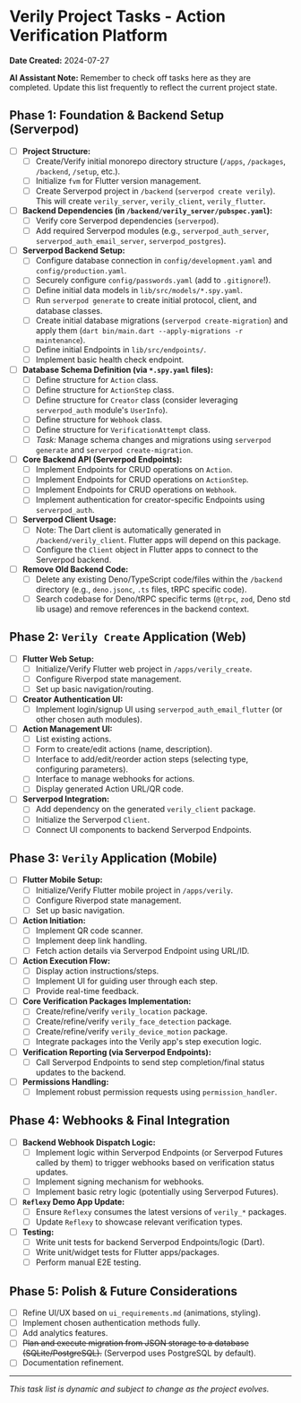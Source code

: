 # Verily Project Tasks - Action Verification Platform

**Date Created:** 2024-07-27

**AI Assistant Note:** Remember to check off tasks here as they are completed. Update this list frequently to reflect the current project state.

## Phase 1: Foundation & Backend Setup (Serverpod)

- [ ] **Project Structure:**
  - [ ] Create/Verify initial monorepo directory structure (`/apps`, `/packages`, `/backend`, `/setup`, etc.).
  - [ ] Initialize `fvm` for Flutter version management.
  - [ ] Create Serverpod project in `/backend` (`serverpod create verily`). This will create `verily_server`, `verily_client`, `verily_flutter`.
- [ ] **Backend Dependencies (in `/backend/verily_server/pubspec.yaml`):**
  - [ ] Verify core Serverpod dependencies (`serverpod`).
  - [ ] Add required Serverpod modules (e.g., `serverpod_auth_server`, `serverpod_auth_email_server`, `serverpod_postgres`).
- [ ] **Serverpod Backend Setup:**
  - [ ] Configure database connection in `config/development.yaml` and `config/production.yaml`.
  - [ ] Securely configure `config/passwords.yaml` (add to `.gitignore`!).
  - [ ] Define initial data models in `lib/src/models/*.spy.yaml`.
  - [ ] Run `serverpod generate` to create initial protocol, client, and database classes.
  - [ ] Create initial database migrations (`serverpod create-migration`) and apply them (`dart bin/main.dart --apply-migrations -r maintenance`).
  - [ ] Define initial Endpoints in `lib/src/endpoints/`.
  - [ ] Implement basic health check endpoint.
- [ ] **Database Schema Definition (via `*.spy.yaml` files):**
  - [ ] Define structure for `Action` class.
  - [ ] Define structure for `ActionStep` class.
  - [ ] Define structure for `Creator` class (consider leveraging `serverpod_auth` module's `UserInfo`).
  - [ ] Define structure for `Webhook` class.
  - [ ] Define structure for `VerificationAttempt` class.
  - [ ] *Task:* Manage schema changes and migrations using `serverpod generate` and `serverpod create-migration`.
- [ ] **Core Backend API (Serverpod Endpoints):**
  - [ ] Implement Endpoints for CRUD operations on `Action`.
  - [ ] Implement Endpoints for CRUD operations on `ActionStep`.
  - [ ] Implement Endpoints for CRUD operations on `Webhook`.
  - [ ] Implement authentication for creator-specific Endpoints using `serverpod_auth`.
- [ ] **Serverpod Client Usage:**
  - [ ] Note: The Dart client is automatically generated in `/backend/verily_client`. Flutter apps will depend on this package.
  - [ ] Configure the `Client` object in Flutter apps to connect to the Serverpod backend.
- [ ] **Remove Old Backend Code:**
  - [ ] Delete any existing Deno/TypeScript code/files within the `/backend` directory (e.g., `deno.jsonc`, `.ts` files, tRPC specific code).
  - [ ] Search codebase for Deno/tRPC specific terms (`@trpc`, `zod`, Deno std lib usage) and remove references in the backend context.

## Phase 2: `Verily Create` Application (Web)

- [ ] **Flutter Web Setup:**
  - [ ] Initialize/Verify Flutter web project in `/apps/verily_create`.
  - [ ] Configure Riverpod state management.
  - [ ] Set up basic navigation/routing.
- [ ] **Creator Authentication UI:**
  - [ ] Implement login/signup UI using `serverpod_auth_email_flutter` (or other chosen auth modules).
- [ ] **Action Management UI:**
  - [ ] List existing actions.
  - [ ] Form to create/edit actions (name, description).
  - [ ] Interface to add/edit/reorder action steps (selecting type, configuring parameters).
  - [ ] Interface to manage webhooks for actions.
  - [ ] Display generated Action URL/QR code.
- [ ] **Serverpod Integration:**
  - [ ] Add dependency on the generated `verily_client` package.
  - [ ] Initialize the Serverpod `Client`.
  - [ ] Connect UI components to backend Serverpod Endpoints.

## Phase 3: `Verily` Application (Mobile)

- [ ] **Flutter Mobile Setup:**
  - [ ] Initialize/Verify Flutter mobile project in `/apps/verily`.
  - [ ] Configure Riverpod state management.
  - [ ] Set up basic navigation.
- [ ] **Action Initiation:**
  - [ ] Implement QR code scanner.
  - [ ] Implement deep link handling.
  - [ ] Fetch action details via Serverpod Endpoint using URL/ID.
- [ ] **Action Execution Flow:**
  - [ ] Display action instructions/steps.
  - [ ] Implement UI for guiding user through each step.
  - [ ] Provide real-time feedback.
- [ ] **Core Verification Packages Implementation:**
  - [ ] Create/refine/verify `verily_location` package.
  - [ ] Create/refine/verify `verily_face_detection` package.
  - [ ] Create/refine/verify `verily_device_motion` package.
  - [ ] Integrate packages into the Verily app's step execution logic.
- [ ] **Verification Reporting (via Serverpod Endpoints):**
  - [ ] Call Serverpod Endpoints to send step completion/final status updates to the backend.
- [ ] **Permissions Handling:**
  - [ ] Implement robust permission requests using `permission_handler`.

## Phase 4: Webhooks & Final Integration

- [ ] **Backend Webhook Dispatch Logic:**
  - [ ] Implement logic within Serverpod Endpoints (or Serverpod Futures called by them) to trigger webhooks based on verification status updates.
  - [ ] Implement signing mechanism for webhooks.
  - [ ] Implement basic retry logic (potentially using Serverpod Futures).
- [ ] **`Reflexy` Demo App Update:**
  - [ ] Ensure `Reflexy` consumes the latest versions of `verily_*` packages.
  - [ ] Update `Reflexy` to showcase relevant verification types.
- [ ] **Testing:**
  - [ ] Write unit tests for backend Serverpod Endpoints/logic (Dart).
  - [ ] Write unit/widget tests for Flutter apps/packages.
  - [ ] Perform manual E2E testing.

## Phase 5: Polish & Future Considerations

- [ ] Refine UI/UX based on `ui_requirements.md` (animations, styling).
- [ ] Implement chosen authentication methods fully.
- [ ] Add analytics features.
- [ ] ~~Plan and execute migration from JSON storage to a database (SQLite/PostgreSQL).~~ (Serverpod uses PostgreSQL by default).
- [ ] Documentation refinement.

---

_This task list is dynamic and subject to change as the project evolves._
